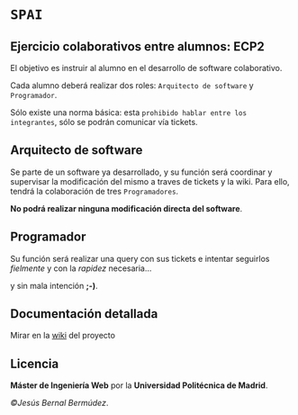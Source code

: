 # `SPAI`
## Ejercicio colaborativos entre alumnos: ECP2
El objetivo es instruir al alumno en el desarrollo de software colaborativo.

Cada alumno deberá realizar dos roles: `Arquitecto de software` y `Programador`.

Sólo existe una norma básica: esta `prohibido hablar entre los integrantes`, sólo se podrán comunicar vía tickets.

## Arquitecto de software
Se parte de un software ya desarrollado,
y su función será coordinar y supervisar la modificación del mismo a traves de tickets y la wiki.
Para ello, tendrá la colaboración de tres `Programadores`.

**No podrá realizar ninguna modificación directa del software**.

## Programador
Su función será realizar una query con sus tickets e intentar seguirlos *fielmente* y con la *rapidez* necesaria...

y sin mala intención **;-)**.

## Documentación detallada
Mirar en la [wiki][] del proyecto

## Licencia
**Máster de Ingeniería Web** por la **Universidad Politécnica de Madrid**.

*&copy;Jesús Bernal Bermúdez*.

 [wiki]: https://github.com/miw-upm/SPAI/wiki/Ecp2
